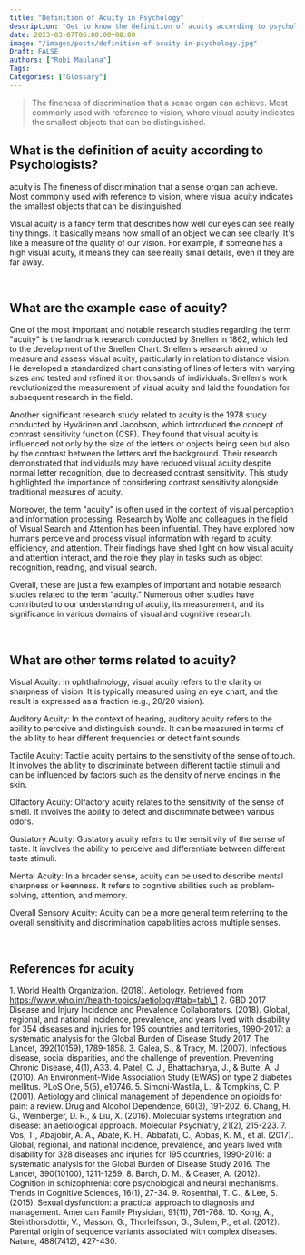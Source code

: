 ```yaml
---
title: "Definition of Acuity in Psychology"
description: "Get to know the definition of acuity according to psychologists."
date: 2023-03-07T06:00:00+00:00
image: "/images/posts/definition-of-acuity-in-psychology.jpg"
Draft: FALSE
authors: ["Robi Maulana"]
Tags: 
Categories: ["Glossary"]
---
```






> The fineness of discrimination that a sense organ can achieve. Most commonly used with reference to vision, where visual acuity indicates the smallest objects that can be distinguished.

## What is the definition of acuity according to Psychologists?

acuity is The fineness of discrimination that a sense organ can achieve. Most commonly used with reference to vision, where visual acuity indicates the smallest objects that can be distinguished.

Visual acuity is a fancy term that describes how well our eyes can see really tiny things. It basically means how small of an object we can see clearly. It's like a measure of the quality of our vision. For example, if someone has a high visual acuity, it means they can see really small details, even if they are far away.

 

## What are the example case of acuity?

One of the most important and notable research studies regarding the term "acuity" is the landmark research conducted by Snellen in 1862, which led to the development of the Snellen Chart. Snellen's research aimed to measure and assess visual acuity, particularly in relation to distance vision. He developed a standardized chart consisting of lines of letters with varying sizes and tested and refined it on thousands of individuals. Snellen's work revolutionized the measurement of visual acuity and laid the foundation for subsequent research in the field.

Another significant research study related to acuity is the 1978 study conducted by Hyvärinen and Jacobson, which introduced the concept of contrast sensitivity function (CSF). They found that visual acuity is influenced not only by the size of the letters or objects being seen but also by the contrast between the letters and the background. Their research demonstrated that individuals may have reduced visual acuity despite normal letter recognition, due to decreased contrast sensitivity. This study highlighted the importance of considering contrast sensitivity alongside traditional measures of acuity.

Moreover, the term "acuity" is often used in the context of visual perception and information processing. Research by Wolfe and colleagues in the field of Visual Search and Attention has been influential. They have explored how humans perceive and process visual information with regard to acuity, efficiency, and attention. Their findings have shed light on how visual acuity and attention interact, and the role they play in tasks such as object recognition, reading, and visual search.

Overall, these are just a few examples of important and notable research studies related to the term "acuity." Numerous other studies have contributed to our understanding of acuity, its measurement, and its significance in various domains of visual and cognitive research.

 

## What are other terms related to acuity?

Visual Acuity: In ophthalmology, visual acuity refers to the clarity or sharpness of vision. It is typically measured using an eye chart, and the result is expressed as a fraction (e.g., 20/20 vision).

Auditory Acuity: In the context of hearing, auditory acuity refers to the ability to perceive and distinguish sounds. It can be measured in terms of the ability to hear different frequencies or detect faint sounds.

Tactile Acuity: Tactile acuity pertains to the sensitivity of the sense of touch. It involves the ability to discriminate between different tactile stimuli and can be influenced by factors such as the density of nerve endings in the skin.

Olfactory Acuity: Olfactory acuity relates to the sensitivity of the sense of smell. It involves the ability to detect and discriminate between various odors.

Gustatory Acuity: Gustatory acuity refers to the sensitivity of the sense of taste. It involves the ability to perceive and differentiate between different taste stimuli.

Mental Acuity: In a broader sense, acuity can be used to describe mental sharpness or keenness. It refers to cognitive abilities such as problem-solving, attention, and memory.

Overall Sensory Acuity: Acuity can be a more general term referring to the overall sensitivity and discrimination capabilities across multiple senses.

 

## References for acuity

1\. World Health Organization. (2018). Aetiology. Retrieved from https://www.who.int/health-topics/aetiology#tab=tab\_1 2. GBD 2017 Disease and Injury Incidence and Prevalence Collaborators. (2018). Global, regional, and national incidence, prevalence, and years lived with disability for 354 diseases and injuries for 195 countries and territories, 1990-2017: a systematic analysis for the Global Burden of Disease Study 2017. The Lancet, 392(10159), 1789-1858. 3. Galea, S., & Tracy, M. (2007). Infectious disease, social disparities, and the challenge of prevention. Preventing Chronic Disease, 4(1), A33. 4. Patel, C. J., Bhattacharya, J., & Butte, A. J. (2010). An Environment-Wide Association Study (EWAS) on type 2 diabetes mellitus. PLoS One, 5(5), e10746. 5. Simoni-Wastila, L., & Tompkins, C. P. (2001). Aetiology and clinical management of dependence on opioids for pain: a review. Drug and Alcohol Dependence, 60(3), 191-202. 6. Chang, H. G., Weinberger, D. R., & Liu, X. (2016). Molecular systems integration and disease: an aetiological approach. Molecular Psychiatry, 21(2), 215-223. 7. Vos, T., Abajobir, A. A., Abate, K. H., Abbafati, C., Abbas, K. M., et al. (2017). Global, regional, and national incidence, prevalence, and years lived with disability for 328 diseases and injuries for 195 countries, 1990-2016: a systematic analysis for the Global Burden of Disease Study 2016. The Lancet, 390(10100), 1211-1259. 8. Barch, D. M., & Ceaser, A. (2012). Cognition in schizophrenia: core psychological and neural mechanisms. Trends in Cognitive Sciences, 16(1), 27-34. 9. Rosenthal, T. C., & Lee, S. (2015). Sexual dysfunction: a practical approach to diagnosis and management. American Family Physician, 91(11), 761-768. 10. Kong, A., Steinthorsdottir, V., Masson, G., Thorleifsson, G., Sulem, P., et al. (2012). Parental origin of sequence variants associated with complex diseases. Nature, 488(7412), 427-430.
